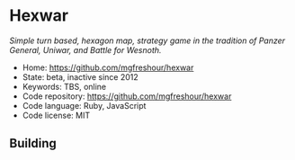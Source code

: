 # Hexwar

_Simple turn based, hexagon map, strategy game in the tradition of Panzer General, Uniwar, and Battle for Wesnoth._

- Home: https://github.com/mgfreshour/hexwar
- State: beta, inactive since 2012
- Keywords: TBS, online
- Code repository: https://github.com/mgfreshour/hexwar
- Code language: Ruby, JavaScript
- Code license: MIT

## Building

